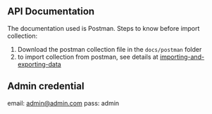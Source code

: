 ## API Documentation
The documentation used is Postman. Steps to know before import collection: 
1. Download the postman collection file in the `docs/postman` folder
2. to import collection from postman, see details at [importing-and-exporting-data](https://learning.postman.com/docs/getting-started/importing-and-exporting-data)

## Admin credential 
email: admin@admin.com
pass: admin
